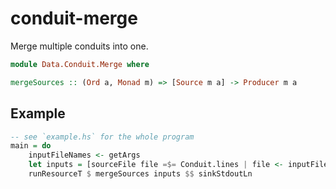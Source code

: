 # conduit-merge

Merge multiple conduits into one.

```haskell
module Data.Conduit.Merge where

mergeSources :: (Ord a, Monad m) => [Source m a] -> Producer m a
```

## Example

```haskell
-- see `example.hs` for the whole program
main = do
    inputFileNames <- getArgs
    let inputs = [sourceFile file =$= Conduit.lines | file <- inputFileNames]
    runResourceT $ mergeSources inputs $$ sinkStdoutLn
```
